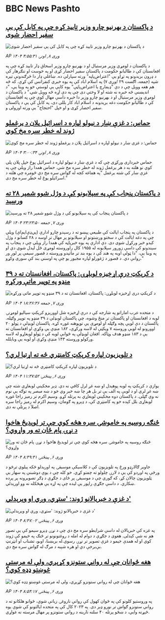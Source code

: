 # BBC News Pashto## [د پاکستان د بهرنیو چارو وزیر تایید کړه چې په کابل کې یې سفیر احضار شوی](https://www.bbc.com/pashto/articles/cgkr5e85z34o?at_medium=RSS&at_campaign=rss?at_campaign=githubrss)![د پاکستان د بهرنیو چارو وزیر تایید کړه چې په کابل کې یې سفیر احضار شوی](https://ichef.bbci.co.uk/ace/ws/240/cpsprodpb/872d/live/8190c160-8554-11f0-9cf6-cbf3e73ce2b9.jpg)_AP ۱۴۰۴ وږی ۸, اونۍ ۴:۵۵:۳۱_د پاکستان د لومړي وزیر مرستیال او د بهرنیو چارو وزیر اسحاق ډار تایید کړه چې په افغانستان کې د طالبانو حکومت د پاکستان سفیر احضار کړی او په خوست او ننګرهار کې د ډرون بریدونو په تړاو یې "اعتراض‌پاڼه" ورته سپارلې ده.
ښاغلي ډار دا څرګندونې تېره شپه (جمعه، اګست ۲۹ /وږی ۷) په اسلام اباد کې په یوه خبري کنفرانس کې کړې. که څه هم هغه وویل چې د دې "ډيمارچ یا اعتراض‌پاڼې" یوه کاپي یې لوستې خو په وینا یې، "د اندېښنې څه خبره نه شته او لا وختي دی چې په دې اړه څه وویل شي."
د پاکستان د لومړي وزیر مرستیال او د بهرنیو چارو وزیر دا خبره داسې مهال کوي چې په افغانستان کې د طالبانو حکومت دغه بریدونه د اسلام اباد کار بللی دی، په کابل کې یې د پاکستان سفیر احضار کړی و او خپل "احتجاج" یې ورته اورولی و.## [حماس: د غزې ښار د نیولو لپاره د اسرائيل پلان د یرغملو ژوند له خطر سره مخ کوي](https://www.bbc.com/pashto/articles/c05e494deq5o?at_medium=RSS&at_campaign=rss?at_campaign=githubrss)![حماس: د غزې ښار د نیولو لپاره د اسرائيل پلان د یرغملو ژوند له خطر سره مخ کوي](https://ichef.bbci.co.uk/ace/ws/240/cpsprodpb/d62d/live/33cd8930-8519-11f0-b391-6936825093bd.jpg)_AP ۱۴۰۴ وږی ۸, اونۍ ۳:۰۰:۳۴_حماس خبرداری ورکړی چې که د غزې ښار د نیولو لپاره د اسرائيل پوځ خپل پلان پلی کوي نو هلته به د هر یرغمل ژوند له خطر سره مخ شي.
حماس همدا راز ویلي چې په غزې ښار کې شته یرغمل "په هماغه کچه له ګواښ سره مخ دي څومره چې هلته د اسرائيلو پوځ له خطر سره مخ دی."## [د پاکستان پنجاب کې په سېلابونو کې د وژل شوو شمېر ۲۸ ته ورسېد](https://www.bbc.com/pashto/articles/cx29zxw8njxo?at_medium=RSS&at_campaign=rss?at_campaign=githubrss)![د پاکستان پنجاب کې په سېلابونو کې د وژل شوو شمېر ۲۸ ته ورسېد](https://ichef.bbci.co.uk/ace/ws/240/cpsprodpb/649a/live/3a41b560-852e-11f0-84c8-99de564f0440.jpg)_AP ۱۴۰۴ وږی ۷, جمعه ۲۳:۲۳:۵۰_د پاکستان په پنجاب ایالت کې طبیعي پېښو ته د رسېدو چارو ادارې (پي‌ډي‌اېم‌اې) ویلي چې په دغه ایالت کې د سختو ورښتونو او سېلابونو پر مهال تر اوسه د ۲۸ کسانو د وژل کېدو خبر ورکړل شوی دی.
دې ادارې په یوه خبرپاڼه کې همدا راز ویلي چې د پنجاب په سیندونو کې داسې زورور سېلابونه له ۱۹۵۵ کال راوروسته لومړی ځل لیدل شوي‌ دي او په وینا یې، "دا ټولې اوبه په هند کې د یوه بند تر ماتېدو وروسته د قصور سیمې پر لور ور روانې دي. د قصور د ژغورلو لپاره مجبور یو چې په اوسني بند کې سوری وکړو."## [د کرېکټ درې اړخیزه لوبلړۍ: پاکستان، افغانستان ته د ۳۹ منډو په توپیر ماتې ورکړه](https://www.bbc.com/pashto/articles/c39dmd1dg9do?at_medium=RSS&at_campaign=rss?at_campaign=githubrss)![د کرېکټ درې اړخیزه لوبلړۍ: پاکستان، افغانستان ته د ۳۹ منډو په توپیر ماتې ورکړه](https://ichef.bbci.co.uk/ace/ws/240/cpsprodpb/2460/live/71873a60-84ff-11f0-84c8-99de564f0440.jpg)_AP ۱۴۰۴ وږی ۷, جمعه ۱۸:۳۶:۳۶_د متحده عرب اماراتو په شارجه کې د درې اړخیزه شل اووریزو کرېکټ سیالیو لومړنۍ لوبه د افغانستان او پاکستان تر منځ وشوه، چې پاکستان لوبډلې د ۳۹ منډو په توپیر وګټله.
پاکستان د دې لوبې پچه وګټله او لومړی یې توپوهنه غوره کړه.
پاکستان لوبډلې د ټولو ۲۰ اوورونو له لوبې وروسته ۷ وېکټې له لاسه ورکړې، ۱۸۲ منډې یې وکړې او افغانستان ته یې د ۱۸۳ منډو هدف وټاکه.
افغان لوبډلې په ځوابي لوبه کې د ټولو لوبغاړو له لاسه ورکولو وروسته ۱۴۳ منډې وکړې او لوبه یې وبایلله.## [د تلویزیون لپاره کرېکټ کامنټري څه ته اړتیا لري؟](https://www.bbc.com/pashto/articles/c9vd98ny3jgo?at_medium=RSS&at_campaign=rss?at_campaign=githubrss)![د تلویزیون لپاره کرېکټ کامنټري څه ته اړتیا لري؟](https://ichef.bbci.co.uk/ace/ws/240/cpsprodpb/684d/live/4a2e6c10-8403-11f0-84c8-99de564f0440.png)_AP ۱۴۰۴ وږی ۶, پينځنۍ ۱۱:۳۷:۵۲_یوازې د کرېکټ په لوبه پوهېدل او ښه غږ لرل کافي نه دي. ډېر مخکیني لوبغاړي شته چې ښه غږ لري او د لوبې په الف بې تر بل هر چا ښه خبر وي خو د ښه مبصر په توګه یې نوم نه وي ګټلی. د پاکستان دوه مخکیني لوبغاړي به پرتله کړو. وسیم اکرم تر رمیز راجا غوره لوبغاړی بلل کېده خو په کامنټري کې، د ډېرو په ګومان، وسیم اکرم له رمیز راجا سره اصلآ د پرتلې نه دی.## [څنګه روسیه په خاموشۍ سره هڅه کوي چې تر لوېديځ هاخوا د نړۍ پام ځان ته ور واړوي؟](https://www.bbc.com/pashto/articles/cj4wk4rdwjjo?at_medium=RSS&at_campaign=rss?at_campaign=githubrss)![څنګه روسیه په خاموشۍ سره هڅه کوي چې تر لوېديځ هاخوا د نړۍ پام ځان ته ور واړوي؟](https://ichef.bbci.co.uk/ace/ws/240/cpsprodpb/08cc/live/f5320640-833f-11f0-ab3e-bd52082cd0ae.png)_AP ۱۴۰۴ وږی ۶, پينځنۍ ۸:۴۹:۴۱_جاویر ګالارډو ورځ په تلوېزیون کې د کلاسیکې موسیقۍ په اورېدلو ځکه پیلوي ترڅو د ورځې په اوږدو کې یې د لارۍ چلولو ته چمتو کړي.
خو کله چې د یوې دوشبنې په سهار یې ټلوېزیون چالان کړ، که ګوري چې د موسیقۍ پر ځای د جګړې د ډګر تصویرونه پر پرده ښکاري. د داسې جګړې راپور یې لیده چې په اړه یې هېڅکله نه وو اورېدلي.## [د غزې د خبریالانو ژوند: 'ستړي، وږي او وېرېدلي'](https://www.bbc.com/pashto/articles/c99mdvm2zy4o?at_medium=RSS&at_campaign=rss?at_campaign=githubrss)![د غزې د خبریالانو ژوند: 'ستړي، وږي او وېرېدلي'](https://ichef.bbci.co.uk/ace/ws/240/cpsprodpb/d441/live/647d1a90-8353-11f0-ab3e-bd52082cd0ae.png)_AP ۱۴۰۴ وږی ۶, پينځنۍ ۸:۴۷:۰۲_په غزه کې خبریالان له داسې شرایطو سره مخ دي چې د نړۍ ډېرو سیمو کې یې تصور هم نه شي کېدلی. هغوی د جګړې د دوام له امله د روغتونونو تر څنګ په خیمو کې ژوند کوي او له همدې خیمو د غزې تصویر تر نړۍ رسوي.له بریښنا، اوبو، تشناب او انټرنټ بې‌برخې دي او هره شېبه د مرګ له ګواښ سره مخ دي.## [هغه ځوانان چې له رواني ستونزو کړېږي، ولې له مرستې غوښتو ډډه کوي؟](https://www.bbc.com/pashto/articles/cx2l78vjlqwo?at_medium=RSS&at_campaign=rss?at_campaign=githubrss)![هغه ځوانان چې له رواني ستونزو کړېږي، ولې له مرستې غوښتو ډډه کوي؟](https://ichef.bbci.co.uk/ace/ws/240/cpsprodpb/d422/live/5dffa180-83ec-11f0-a34f-318be3fb0481.jpg)_AP ۱۴۰۴ وږی ۶, پينځنۍ ۸:۵۴:۱۷_په وروستیو کلونو کې په ځوان کهول کې رواني ناروغۍ زیاتې شوي، ځوانو هلکانو ته د رواني ستونزو ګواښ تر نورو ډېر دی. 
په ۲۰۲۳ کال کې په متحده ایالتونو کې شوې یوه څېړنه وايي، د ښځو پرتله ۴۰ سلنه نارینه د رواني ستونزو پر مهال مرسته نه غواړي.